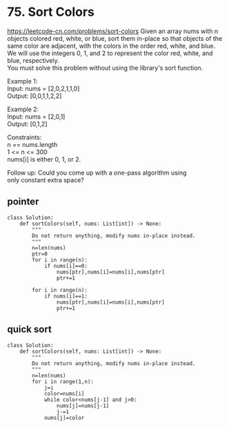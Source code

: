 # 75. Sort Colors
https://leetcode-cn.com/problems/sort-colors
Given an array nums with n objects colored red, white, or blue, sort them in-place so that objects of the same color are adjacent, with the colors in the order red, white, and blue.  
We will use the integers 0, 1, and 2 to represent the color red, white, and blue, respectively.  
You must solve this problem without using the library's sort function.  

Example 1:  
Input: nums = [2,0,2,1,1,0]  
Output: [0,0,1,1,2,2]  

Example 2:  
Input: nums = [2,0,1]  
Output: [0,1,2]  

Constraints:  
n == nums.length  
1 <= n <= 300  
nums[i] is either 0, 1, or 2.  

Follow up: Could you come up with a one-pass algorithm using only constant extra space?

## pointer
``` python3
class Solution:
    def sortColors(self, nums: List[int]) -> None:
        """
        Do not return anything, modify nums in-place instead.
        """
        n=len(nums)
        ptr=0
        for i in range(n):
            if nums[i]==0:
                nums[ptr],nums[i]=nums[i],nums[ptr]
                ptr+=1
        
        for i in range(n):
            if nums[i]==1:
                nums[ptr],nums[i]=nums[i],nums[ptr]
                ptr+=1    
```

## quick sort
``` python3
class Solution:
    def sortColors(self, nums: List[int]) -> None:
        """
        Do not return anything, modify nums in-place instead.
        """
        n=len(nums)
        for i in range(1,n):
            j=i
            color=nums[i]
            while color<nums[j-1] and j>0:
                nums[j]=nums[j-1]
                j-=1
            nums[j]=color
```
